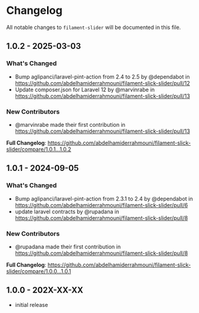 # Changelog

All notable changes to `filament-slider` will be documented in this file.

## 1.0.2 - 2025-03-03

### What's Changed

* Bump aglipanci/laravel-pint-action from 2.4 to 2.5 by @dependabot in https://github.com/abdelhamiderrahmouni/filament-slick-slider/pull/12
* Update composer.json for Laravel 12 by @marvinrabe in https://github.com/abdelhamiderrahmouni/filament-slick-slider/pull/13

### New Contributors

* @marvinrabe made their first contribution in https://github.com/abdelhamiderrahmouni/filament-slick-slider/pull/13

**Full Changelog**: https://github.com/abdelhamiderrahmouni/filament-slick-slider/compare/1.0.1...1.0.2

## 1.0.1 - 2024-09-05

### What's Changed

* Bump aglipanci/laravel-pint-action from 2.3.1 to 2.4 by @dependabot in https://github.com/abdelhamiderrahmouni/filament-slick-slider/pull/6
* update laravel contracts by @rupadana in https://github.com/abdelhamiderrahmouni/filament-slick-slider/pull/8

### New Contributors

* @rupadana made their first contribution in https://github.com/abdelhamiderrahmouni/filament-slick-slider/pull/8

**Full Changelog**: https://github.com/abdelhamiderrahmouni/filament-slick-slider/compare/1.0.0...1.0.1

## 1.0.0 - 202X-XX-XX

- initial release

